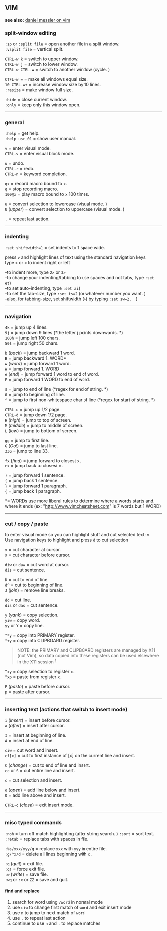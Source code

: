 
## VIM

**see also:** [daniel messler on vim](https://danielmiessler.com/study/vim/)

### split-window editing

`:sp` or `:split file`  =  open another file in a split window.    
`:vsplit file`          =  vertical split.    

`CTRL-w k`              =  switch to upper window.    
`CTRL-w j`              =  switch to lower window.    
`CTRL-w CTRL-w`         =  switch to another window (cycle.  )  

`CTFL-w =`              =  make all windows equal size.    
`10 CTRL-w+`            =  increase window size by 10 lines.    
`:resize`               =  make window full size.    

`:hide`                 =  close current window.    
`:only`                 =  keep only this window open.    

---
### general

`:help`        = get help.    
`:help usr_01` = show user manual.    

`v`       = enter visual mode.    
`CTRL-v`  = enter visual block mode.    

`u`       = undo.    
`CTRL-r`  = redo.     
`CTRL-n`  = keyword completion.    

`qx`      = record macro bound to `x.  `  
`q`       = stop recording macro.    
`100@x`   = play macro bound to `x` 100 times.    

`u`           = convert selection to lowercase (visual mode.  )  
`U` (*upper*) = convert selection to uppercase (visual mode.  )  

`.`           = repeat last action.    

---  
### indenting 

`:set shiftwidth=1` = set indents to 1 space wide.    

press `v` and highlight lines of text using the standard navigation keys  
type `>` or `<` to indent right or left  

-to indent more, type `2>` or `3>`  
-to change your indenting/tabbing to use spaces and not tabs, type `:set et`)  
-to set auto-indenting, type `:set ai`)  
-to set the tab-size, type `:set ts=2` (or whatever number you want.  )  
-also, for tabbing-size, set shiftwidth (`>`) by typing `:set sw=2.  `)  

---
### navigation

`4k`   = jump up 4 lines.    
`9j`   = jump down 9 lines (*the letter j points downwards.  *)  
`100h` = jump left 100 chars.    
`50l`  = jump right 50 chars.    

`b` (*back*) = jump backward 1 word.    
`B`          = jump backward 1.   WORD*  
`w` (*word*) = jump forward 1 word.    
`W`          = jump forward 1.   WORD  
`e` (*end*)  = jump forward 1 word to end of word.    
`E`          = jump forward 1 WORD to end of word.    

`$`          = jump to end of line                       (*regex for end of string.  *)  
`0`          = jump to beginning of line.    
`^`          = jump to first non-whitespace char of line (*regex for start of string.  *)  

`CTRL-u`        = jump up 1/2 page.    
`CTRL-d`        = jump down 1/2 page.    
`H` (*high*)    = jump to top of screen.    
`M` (*middle*)  = jump to middle of screen.    
`L` (*low*)     = jump to bottom of screen.    

`gg`            = jump to first line.    
`G` (*Go!*)     = jump to last line.    
`33G`           = jump to line 33.  

`fx` (*find*)   = jump forward to closest `x.  `  
`Fx`            = jump back to closest `x.  `

`)`   = jump forward 1 sentence.    
`(`   = jump back 1 sentence.    
`}`   = jump forward 1 paragraph.    
`{`   = jump back 1 paragraph.  

\*= WORDs use more liberal rules to determine where a words starts and.    
    where it ends (ex: "http://www.vimcheatsheet.com" is 7 words but 1 WORD)

---
### cut / copy / paste 

to enter visual mode so you can highlight stuff and cut selected text: `v`  
Use navigation keys to highlight and press `d` to cut selection

`x`             = cut character at cursor.    
`X`             = cut character before cursor.  

`diw` or `daw`  = cut word at cursor.    
`dis`           = cut sentence.  

`D`             = cut to end of line.    
`d^`            = cut to beginning of line.    
`J` (*join*)    = remove line breaks.  

`dd`            = cut line.    
`dis` or `das`  = cut sentence.  

`y` (*yank*)    = copy selection.    
`yiw`           = copy word.    
`yy` or `Y`     = copy line.  

`"*y`           = copy into PRIMARY register.    
`"+y`           = copy into CLIPBOARD register.    

> NOTE: the PRIMARY and CLIPBOARD registers are managed by X11 (not Vim), so data copied into these
        registers can be used elsewhere in the X11 session <sup>[1]</sup> 

`“xy`         = copy selection to register `x.  `  
`“xp`         = paste from register `x.  `

`P` (*paste*) = paste before cursor.    
`p`           = paste after cursor.  

---
### inserting text (actions that switch to insert mode) 

`i` (*insert*) = insert before cursor.    
`a` (*after*)  = insert after cursor.  

`I`            = insert at beginning of line.    
`A`            = insert at end of line.  

`ciw`          = cut word and insert.    
`cf[x]`        = cut to first instance of [x] on the current line and insert.    

`C` (*change*) = cut to end of line and insert.    
`cc` or `S`    = cut entire line and insert.  

`c`            = cut selection and insert.  

`o` (*open*)   = add line below and insert.    
`O`            = add line above and insert.  

`CTRL-c` (*close*) = exit insert mode.  

---
### misc typed commands

`:noh`                = turn off match highlighting (after string search.  )
`:sort`               = sort text.  
`:retab`              = replace tabs with spaces in file.  

`:%s/xxx/yyy/g`       = replace `xxx` with `yyy` in entire file.  
`:g/^x/d`             = delete all lines beginning with `x.  `

`:q` (*quit*)         = exit file.    
`:q!`                 = force exit file.    
`:w` (*write*)        = save file.    
`:wq` or `:x` or `ZZ` = save and quit.    

#### find and replace

1. search for word using `/word` in normal mode  
1. use `ciw` to change first match of `word` and exit insert mode  
1. use `n` to jump to next match of `word`  
1. use `.` to repeat last action  
1. continue to use `n` and `.` to replace matches  

[1]: https://vi.stackexchange.com/questions/84/how-can-i-copy-text-to-the-system-clipboard-from-vim
